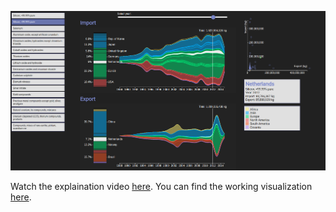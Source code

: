 ![Screenshot](/screenshot.png)

Watch the explaination video [here](https://youtu.be/oFv9MPhyYog/).
You can find the working visualization [here](http://wcubed.github.io/D3/TeamVisualization/).

